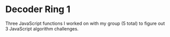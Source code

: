 # Decoder Ring 1

Three JavaScript functions I worked on with my group (5 total) to figure out 3 JavaScript algorithm challenges.
